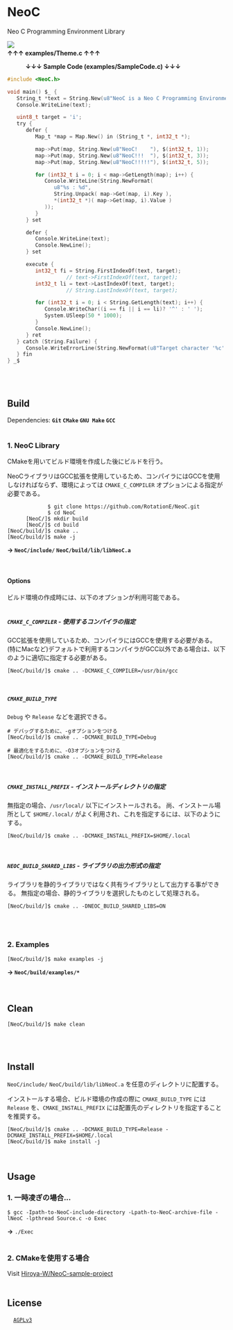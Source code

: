 # NeoC
Neo C Programming Environment Library

![](https://user-images.githubusercontent.com/85844095/125081210-b6ea7380-e100-11eb-9f34-0871e29de9cc.png)
&emsp;&emsp;&emsp;&emsp;&emsp;&emsp;&emsp;&emsp;&emsp;&emsp;&emsp;&emsp;&emsp;&emsp;&emsp;&emsp;&emsp;&emsp;&emsp;&emsp;&emsp;&emsp;&emsp;&emsp;&emsp;&emsp;&emsp;&emsp;&emsp;&emsp;&emsp;&emsp;&emsp;__↑↑↑ examples/Theme.c ↑↑↑__

&emsp;&emsp;&emsp;__↓↓↓ Sample Code (examples/SampleCode.c) ↓↓↓__
```C
#include <NeoC.h>

void main() $_ {
   String_t *text = String.New(u8"NeoC is a Neo C Programming Environment Library !");
   Console.WriteLine(text);

   uint8_t target = 'i';
   try {
      defer {
         Map_t *map = Map.New() in (String_t *, int32_t *);

         map->Put(map, String.New(u8"NeoC!    "), $(int32_t, 1));
         map->Put(map, String.New(u8"NeoC!!!  "), $(int32_t, 3));
         map->Put(map, String.New(u8"NeoC!!!!!"), $(int32_t, 5));

         for (int32_t i = 0; i < map->GetLength(map); i++) {
            Console.WriteLine(String.NewFormat(
               u8"%s : %d",
               String.Unpack( map->Get(map, i).Key ),
               *(int32_t *)( map->Get(map, i).Value )
            ));
         }
      } set

      defer {
         Console.WriteLine(text);
         Console.NewLine();
      } set

      execute {
         int32_t fi = String.FirstIndexOf(text, target);
                   // text->FirstIndexOf(text, target);
         int32_t li = text->LastIndexOf(text, target);
                   // String.LastIndexOf(text, target);

         for (int32_t i = 0; i < String.GetLength(text); i++) {
            Console.WriteChar((i == fi || i == li)? '^' : ' ');
            System.USleep(50 * 1000);
         }
         Console.NewLine();
      } ret
   } catch (String.Failure) {
      Console.WriteErrorLine(String.NewFormat(u8"Target character '%c' not found.", target));
   } fin
} _$
```
<br><br>

## Build
Dependencies: **`Git` `CMake` `GNU Make` `GCC`**
<br><br>

### 1. NeoC Library
CMakeを用いてビルド環境を作成した後にビルドを行う。

NeoCライブラリはGCC拡張を使用しているため、コンパイラにはGCCを使用しなければならず、環境によっては `CMAKE_C_COMPILER` オプションによる指定が必要である。
```fish
             $ git clone https://github.com/RotationE/NeoC.git
             $ cd NeoC
      [NeoC/]$ mkdir build
      [NeoC/]$ cd build
[NeoC/build/]$ cmake ..
[NeoC/build/]$ make -j
```
**→ `NeoC/include/` `NeoC/build/lib/libNeoC.a`**
<br><br><br>

#### Options
ビルド環境の作成時には、以下のオプションが利用可能である。
<br><br>

##### `CMAKE_C_COMPILER` - 使用するコンパイラの指定
GCC拡張を使用しているため、コンパイラにはGCCを使用する必要がある。
(特にMacなど)デフォルトで利用するコンパイラがGCC以外である場合は、以下のように適切に指定する必要がある。
```fish
[NeoC/build/]$ cmake .. -DCMAKE_C_COMPILER=/usr/bin/gcc
```
<br>

##### `CMAKE_BUILD_TYPE`
`Debug` や `Release` などを選択できる。
```fish
# デバッグするために、-gオプションをつける
[NeoC/build/]$ cmake .. -DCMAKE_BUILD_TYPE=Debug

# 最適化をするために、-O3オプションをつける
[NeoC/build/]$ cmake .. -DCMAKE_BUILD_TYPE=Release
```
<br>

##### `CMAKE_INSTALL_PREFIX` - インストールディレクトリの指定
無指定の場合、`/usr/local/` 以下にインストールされる。
尚、インストール場所として `$HOME/.local/` がよく利用され、これを指定するには、以下のようにする。
```fish
[NeoC/build/]$ cmake .. -DCMAKE_INSTALL_PREFIX=$HOME/.local
```
<br>

##### `NEOC_BUILD_SHARED_LIBS` - ライブラリの出力形式の指定
ライブラリを静的ライブラリではなく共有ライブラリとして出力する事ができる。
無指定の場合、静的ライブラリを選択したものとして処理される。
```fish
[NeoC/build/]$ cmake .. -DNEOC_BUILD_SHARED_LIBS=ON
```
<br><br>

### 2. Examples
```fish
[NeoC/build/]$ make examples -j
```
**→ `NeoC/build/examples/*`**
<br><br><br>

## Clean
```fish
[NeoC/build/]$ make clean
```
<br><br>

## Install
`NeoC/include/` `NeoC/build/lib/libNeoC.a` を任意のディレクトリに配置する。

インストールする場合、ビルド環境の作成の際に `CMAKE_BUILD_TYPE` には `Release` を、`CMAKE_INSTALL_PREFIX` には配置先のディレクトリを指定することを推奨する。
```fish
[NeoC/build/]$ cmake .. -DCMAKE_BUILD_TYPE=Release -DCMAKE_INSTALL_PREFIX=$HOME/.local
[NeoC/build/]$ make install -j
```
<br>

## Usage
### 1. 一時凌ぎの場合...
```fish
$ gcc -Ipath-to-NeoC-include-directory -Lpath-to-NeoC-archive-file -lNeoC -lpthread Source.c -o Exec
```
**→** `./Exec`
<br><br>

### 2. CMakeを使用する場合
Visit [Hiroya-W/NeoC-sample-project](https://github.com/Hiroya-W/NeoC-sample-project)
<br><br>

## License
&emsp;[`AGPLv3`](https://www.gnu.org/licenses/agpl-3.0.html)
